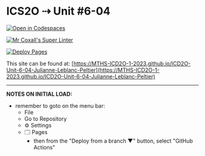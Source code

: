 # ICS2O ⇢ Unit #6-04

[![Open in Codespaces](https://classroom.github.com/assets/launch-codespace-2972f46106e565e64193e422d61a12cf1da4916b45550586e14ef0a7c637dd04.svg)](https://classroom.github.com/open-in-codespaces?assignment_repo_id=15298050)

[![Mr Coxall's Super Linter](https://github.com/MTHS-ICD2O-1-2023/ICD2O-Unit-6-04-Julianne-Leblanc-Peltier/workflows/Mr%20Coxall's%20Super%20Linter/badge.svg)](https://github.com/MTHS-ICD2O-1-2023/ICD2O-Unit-6-04-Julianne-Leblanc-Peltier/actions)

[![Deploy Pages](https://github.com/MTHS-ICD2O-1-2023/ICD2O-Unit-6-04-Julianne-Leblanc-Peltier/workflows/Deploy%20Pages/badge.svg)](https://github.com/MTHS-ICD2O-1-2023/ICD2O-Unit-6-04-Julianne-Leblanc-Peltier/actions)

This site can be found at: [https://MTHS-ICD2O-1-2023.github.io/ICD2O-Unit-6-04-Julianne-Leblanc-Peltier](https://MTHS-ICD2O-1-2023.github.io/ICD2O-Unit-6-04-Julianne-Leblanc-Peltier)

---

**NOTES ON INITIAL LOAD:**
- remember to goto on the menu bar:
  - File
  - Go to Repository
  - ⚙ Settings
  - 🗔 Pages
    - then from the "Deploy from a branch ▼" button, select "GitHub Actions"
